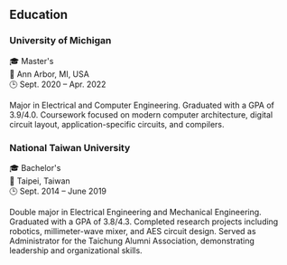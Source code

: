 ## Education

### University of Michigan

<div class="info-container">
  <div class="info-item">
    <span role="img" aria-label="education">🎓</span> Master's
  </div>
  <div class="info-item">
    <span role="img" aria-label="location">📍</span> Ann Arbor, MI, USA
  </div>
  <div class="info-item">
    <span role="img" aria-label="date">🕒</span> Sept. 2020 – Apr. 2022
  </div>
</div>

Major in Electrical and Computer Engineering. Graduated with a GPA of 3.9/4.0. Coursework focused on modern computer architecture, digital circuit layout, application-specific circuits, and compilers.

### National Taiwan University

<div class="info-container">
  <div class="info-item">
    <span role="img" aria-label="education">🎓</span> Bachelor's
  </div>
  <div class="info-item">
    <span role="img" aria-label="location">📍</span> Taipei, Taiwan
  </div>
  <div class="info-item">
    <span role="img" aria-label="date">🕒</span> Sept. 2014 – June 2019
  </div>
</div>

Double major in Electrical Engineering and Mechanical Engineering. Graduated with a GPA of 3.8/4.3. Completed research projects including robotics, millimeter-wave mixer, and AES circuit design. Served as Administrator for the Taichung Alumni Association, demonstrating leadership and organizational skills.
